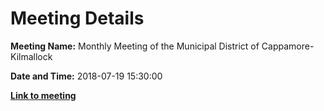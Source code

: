 # Meeting Details

**Meeting Name:** Monthly Meeting of the Municipal District of Cappamore-Kilmallock

**Date and Time:** 2018-07-19 15:30:00

**<a href="https://www.limerick.ie/council/whats-on/monthly-meeting-municipal-district-cappamore-kilmallock-39" target="_blank">Link to meeting</a>**
